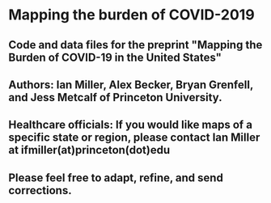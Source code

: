 # Mapping the burden of COVID-2019
## Code and data files for the preprint "Mapping the Burden of COVID-19 in the United States"
## Authors: Ian Miller, Alex Becker, Bryan Grenfell, and Jess Metcalf of Princeton University.
## Healthcare officials: If you would like maps of a specific state or region, please contact Ian Miller at ifmiller(at)princeton(dot)edu
## Please feel free to adapt, refine, and send corrections.

